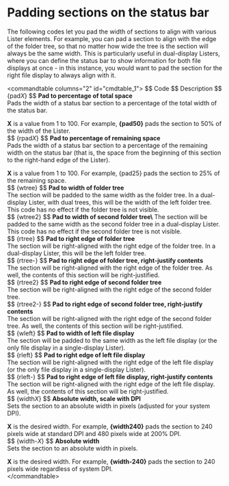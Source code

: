 # Padding sections on the status bar

The following codes let you pad the width of sections to align with various Lister elements. For example, you can pad a section to align with the edge of the folder tree, so that no matter how wide the tree is the section will always be the same width. This is particularly useful in dual-display Listers, where you can define the status bar to show information for both file displays at once - in this instance, you would want to pad the section for the right file display to always align with it.

\<commandtable columns="2" id="cmdtable_1"\> \$\$ Code \$\$ Description \$\$ {pad*X*} \$\$ **Pad to percentage of total space**  
Pads the width of a status bar section to a percentage of the total width of the status bar.

**X** is a value from 1 to 100. For example, **{pad50}** pads the section to 50% of the width of the Lister.  
\$\$ {rpad*X*} \$\$ **Pad to percentage of remaining space**  
Pads the width of a status bar section to a percentage of the remaining width on the status bar (that is, the space from the beginning of this section to the right-hand edge of the Lister).

**X** is a value from 1 to 100. For example, {pad25} pads the section to 25% of the remaining space.  
\$\$ {wtree} \$\$ **Pad to width of folder tree**  
The section will be padded to the same width as the folder tree. In a dual-display Lister, with dual trees, this will be the width of the left folder tree. This code has no effect if the folder tree is not visible.  
\$\$ {wtree2} \$\$ **Pad to width of second folder tree\\** The section will be padded to the same width as the second folder tree in a dual-display Lister. This code has no effect if the second folder tree is not visible.  
\$\$ {rtree} \$\$ **Pad to right edge of folder tree**  
The section will be right-aligned with the right edge of the folder tree. In a dual-display Lister, this will be the left folder tree.  
\$\$ {rtree-} \$\$ **Pad to right edge of folder tree, right-justify contents**  
The section will be right-aligned with the right edge of the folder tree. As well, the contents of this section will be right-justified.  
\$\$ {rtree2} \$\$ **Pad to right edge of second folder tree**  
The section will be right-aligned with the right edge of the second folder tree.  
\$\$ {rtree2-} \$\$ **Pad to right edge of second folder tree, right-justify contents**  
The section will be right-aligned with the right edge of the second folder tree. As well, the contents of this section will be right-justified.  
\$\$ {wleft} \$\$ **Pad to width of left file display**  
The section will be padded to the same width as the left file display (or the only file display in a single-display Lister).  
\$\$ {rleft} \$\$ **Pad to right edge of left file display**  
The section will be right-aligned with the right edge of the left file display (or the only file display in a single-display Lister).  
\$\$ {rleft-} \$\$ **Pad to right edge of left file display, right-justify contents**  
The section will be right-aligned with the right edge of the left file display. As well, the contents of this section will be right-justified.  
\$\$ {width*X*} \$\$ **Absolute width, scale with DPI**  
Sets the section to an absolute width in pixels (adjusted for your system DPI).

**X** is the desired width. For example, **{width240}** pads the section to 240 pixels wide at standard DPI and 480 pixels wide at 200% DPI.  
\$\$ {width-*X*} \$\$ **Absolute width**  
Sets the section to an absolute width in pixels.

**X** is the desired width. For example, **{width-240}** pads the section to 240 pixels wide regardless of system DPI.  
\</commandtable\>

